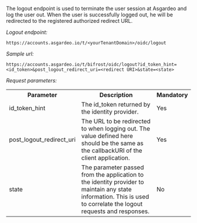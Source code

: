 The logout endpoint is used to terminate the user session at Asgardeo and log the user out. When the user is
successfully logged out, he will be redirected to the registered authorized redirect URL.

_Logout endpoint:_

`https://accounts.asgardeo.io/t/<yourTenantDomain>/oidc/logout`

_Sample url:_

```
https://accounts.asgardeo.io/t/bifrost/oidc/logout?id_token_hint=<id_token>&post_logout_redirect_uri=<redirect URI>&state=<state>
```

_Request parameters:_

<table>
  <tr>
    <th>Parameter</th>
    <th>Description</th> 
    <th>Mandatory</th>
  </tr>
  <tr>
    <td>id_token_hint</td>
    <td>The id_token returned by the identity provider.</td>
    <td>Yes</td>
  </tr>
  <tr>
    <td>post_logout_redirect_uri</td>
    <td>The URL to be redirected to when logging out. The value defined here should be the same as the callbackURI of the client application.</td>
    <td>Yes</td>
  </tr>
  <tr>
    <td>state</td>
    <td>The parameter passed from the application to the identity provider to maintain any state information. This is used to correlate the logout requests and responses.</td>
    <td>No</td>
  </tr>
</table>
